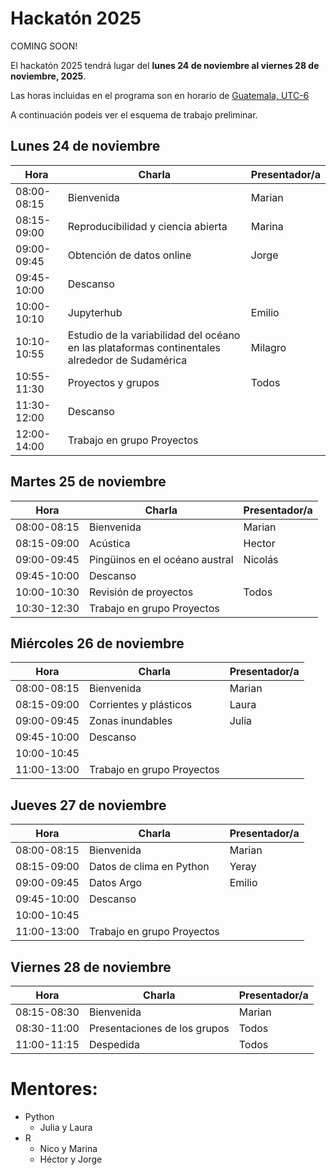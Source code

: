 # Hackatón 2025

COMING SOON!

El hackatón 2025 tendrá lugar del **lunes 24 de noviembre al viernes 28 de noviembre, 2025**.

Las horas incluidas en el programa son en horario de [Guatemala, UTC-6](https://www.zeitverschiebung.net/es/city/3598132)

A continuación podeis ver el esquema de trabajo preliminar.

## Lunes 24 de noviembre
 
| Hora |	Charla |	Presentador/a | 
| ------------- |-------- | ------------- |
|08:00-08:15|	Bienvenida|	Marian| 
|08:15-09:00| Reproducibilidad y ciencia abierta|Marina	 | 
|09:00-09:45|Obtención de datos online 	|Jorge|
|09:45-10:00|Descanso |	|
|10:00-10:10| Jupyterhub | 	Emilio|
|10:10-10:55| Estudio de la variabilidad del océano en las plataformas continentales alrededor de Sudamérica| 	Milagro	|
|10:55-11:30|	Proyectos y grupos  |Todos|
|11:30-12:00|Descanso |	|
|12:00-14:00| Trabajo en grupo Proyectos| |


## Martes 25 de noviembre

|Hora|	Charla|	Presentador/a|
| ------------- |-------- | ------------- |
|08:00-08:15|	Bienvenida|	Marian|
|08:15-09:00| Acústica | Hector	 |
|09:00-09:45|Pingüinos en el océano austral |	Nicolás  |
|09:45-10:00|Descanso |	|
|10:00-10:30| Revisión de proyectos  | Todos |
|10:30-12:30| Trabajo en grupo Proyectos | |


## Miércoles 26 de noviembre

|Hora|	Charla|	Presentador/a|
| ------------- |-------- | ------------- |
|08:00-08:15|	Bienvenida|	Marian|
|08:15-09:00|	Corrientes y plásticos | Laura |
|09:00-09:45| Zonas inundables | Julia	 |
|09:45-10:00| Descanso |	|
|10:00-10:45|	 |
|11:00-13:00| Trabajo en grupo Proyectos | |


## Jueves 27 de noviembre

|Hora|	Charla|	Presentador/a|
| ------------- |-------- | ------------- |
|08:00-08:15|	Bienvenida|	Marian|
|08:15-09:00|	Datos de clima en Python | Yeray |
|09:00-09:45|	Datos Argo |	Emilio |
|09:45-10:00| Descanso |	|
|10:00-10:45|  |  	 |
|11:00-13:00| Trabajo en grupo Proyectos | |


## Viernes 28 de noviembre

|Hora|	Charla|	Presentador/a|
| ------------- |-------- | ------------- |
|08:15-08:30|	Bienvenida|	Marian|
|08:30-11:00|	Presentaciones de los grupos |	Todos|
|11:00-11:15|	Despedida|	Todos|


# Mentores:
 - Python  
    - Julia y Laura  
 - R  
    - Nico y Marina  
    - Héctor y Jorge  






